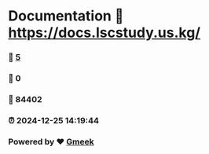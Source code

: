 # Documentation :link: https://docs.lscstudy.us.kg/ 
### :page_facing_up: [5](https://docs.lscstudy.us.kg//tag.html) 
### :speech_balloon: 0 
### :hibiscus: 84402 
### :alarm_clock: 2024-12-25 14:19:44 
### Powered by :heart: [Gmeek](https://github.com/Meekdai/Gmeek)
